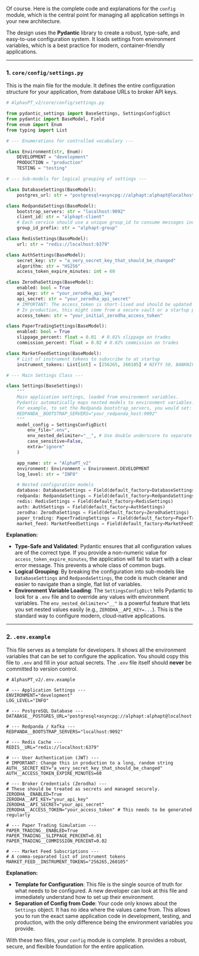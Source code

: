 Of course. Here is the complete code and explanations for the `config` module, which is the central point for managing all application settings in your new architecture.

The design uses the **Pydantic** library to create a robust, type-safe, and easy-to-use configuration system. It loads settings from environment variables, which is a best practice for modern, container-friendly applications.

---

### 1\. `core/config/settings.py`

This is the main file for the module. It defines the entire configuration structure for your application, from database URLs to broker API keys.

```python
# AlphasPT_v2/core/config/settings.py

from pydantic_settings import BaseSettings, SettingsConfigDict
from pydantic import BaseModel, Field
from enum import Enum
from typing import List

# --- Enumerations for controlled vocabulary ---

class Environment(str, Enum):
    DEVELOPMENT = "development"
    PRODUCTION = "production"
    TESTING = "testing"

# --- Sub-models for logical grouping of settings ---

class DatabaseSettings(BaseModel):
    postgres_url: str = "postgresql+asyncpg://alphapt:alphapt@localhost:5432/alphapt"

class RedpandaSettings(BaseModel):
    bootstrap_servers: str = "localhost:9092"
    client_id: str = "alphapt-client"
    # Each service should use a unique group_id to consume messages independently
    group_id_prefix: str = "alphapt-group"

class RedisSettings(BaseModel):
    url: str = "redis://localhost:6379"

class AuthSettings(BaseModel):
    secret_key: str = "a_very_secret_key_that_should_be_changed"
    algorithm: str = "HS256"
    access_token_expire_minutes: int = 60

class ZerodhaSettings(BaseModel):
    enabled: bool = True
    api_key: str = "your_zerodha_api_key"
    api_secret: str = "your_zerodha_api_secret"
    # IMPORTANT: The access_token is short-lived and should be updated regularly.
    # In production, this might come from a secure vault or a startup process.
    access_token: str = "your_initial_zerodha_access_token"

class PaperTradingSettings(BaseModel):
    enabled: bool = True
    slippage_percent: float = 0.01  # 0.01% slippage on trades
    commission_percent: float = 0.02 # 0.02% commission on trades

class MarketFeedSettings(BaseModel):
    # List of instrument tokens to subscribe to at startup
    instrument_tokens: List[int] = [256265, 260105] # NIFTY 50, BANKNIFTY

# --- Main Settings Class ---

class Settings(BaseSettings):
    """
    Main application settings, loaded from environment variables.
    Pydantic automatically maps nested models to environment variables.
    For example, to set the Redpanda bootstrap_servers, you would set:
    REDPANDA__BOOTSTRAP_SERVERS="your_redpanda_host:9092"
    """
    model_config = SettingsConfigDict(
        env_file=".env",
        env_nested_delimiter="__", # Use double underscore to separate nested levels
        case_sensitive=False,
        extra="ignore"
    )

    app_name: str = "AlphaPT_v2"
    environment: Environment = Environment.DEVELOPMENT
    log_level: str = "INFO"

    # Nested configuration models
    database: DatabaseSettings = Field(default_factory=DatabaseSettings)
    redpanda: RedpandaSettings = Field(default_factory=RedpandaSettings)
    redis: RedisSettings = Field(default_factory=RedisSettings)
    auth: AuthSettings = Field(default_factory=AuthSettings)
    zerodha: ZerodhaSettings = Field(default_factory=ZerodhaSettings)
    paper_trading: PaperTradingSettings = Field(default_factory=PaperTradingSettings)
    market_feed: MarketFeedSettings = Field(default_factory=MarketFeedSettings)

```

**Explanation:**

- **Type-Safe and Validated**: Pydantic ensures that all configuration values are of the correct type. If you provide a non-numeric value for `access_token_expire_minutes`, the application will fail to start with a clear error message. This prevents a whole class of common bugs.
- **Logical Grouping**: By breaking the configuration into sub-models like `DatabaseSettings` and `RedpandaSettings`, the code is much cleaner and easier to navigate than a single, flat list of variables.
- **Environment Variable Loading**: The `SettingsConfigDict` tells Pydantic to look for a `.env` file and to override any values with environment variables. The `env_nested_delimiter="__"` is a powerful feature that lets you set nested values easily (e.g., `ZERODHA__API_KEY=...`). This is the standard way to configure modern, cloud-native applications.

---

### 2\. `.env.example`

This file serves as a template for developers. It shows all the environment variables that can be set to configure the application. You should copy this file to `.env` and fill in your actual secrets. The `.env` file itself should **never** be committed to version control.

```dotenv
# AlphasPT_v2/.env.example

# --- Application Settings ---
ENVIRONMENT="development"
LOG_LEVEL="INFO"

# --- PostgreSQL Database ---
DATABASE__POSTGRES_URL="postgresql+asyncpg://alphapt:alphapt@localhost:5432/alphapt"

# --- Redpanda / Kafka ---
REDPANDA__BOOTSTRAP_SERVERS="localhost:9092"

# --- Redis Cache ---
REDIS__URL="redis://localhost:6379"

# --- User Authentication (JWT) ---
# IMPORTANT: Change this in production to a long, random string
AUTH__SECRET_KEY="a_very_secret_key_that_should_be_changed"
AUTH__ACCESS_TOKEN_EXPIRE_MINUTES=60

# --- Broker Credentials (Zerodha) ---
# These should be treated as secrets and managed securely.
ZERODHA__ENABLED=True
ZERODHA__API_KEY="your_api_key"
ZERODHA__API_SECRET="your_api_secret"
ZERODHA__ACCESS_TOKEN="your_access_token" # This needs to be generated regularly

# --- Paper Trading Simulation ---
PAPER_TRADING__ENABLED=True
PAPER_TRADING__SLIPPAGE_PERCENT=0.01
PAPER_TRADING__COMMISSION_PERCENT=0.02

# --- Market Feed Subscriptions ---
# A comma-separated list of instrument tokens
MARKET_FEED__INSTRUMENT_TOKENS="256265,260105"

```

**Explanation:**

- **Template for Configuration**: This file is the single source of truth for what needs to be configured. A new developer can look at this file and immediately understand how to set up their environment.
- **Separation of Config from Code**: Your code only knows about the `Settings` object. It has no idea where the values came from. This allows you to run the exact same application code in development, testing, and production, with the only difference being the environment variables you provide.

With these two files, your `config` module is complete. It provides a robust, secure, and flexible foundation for the entire application.

